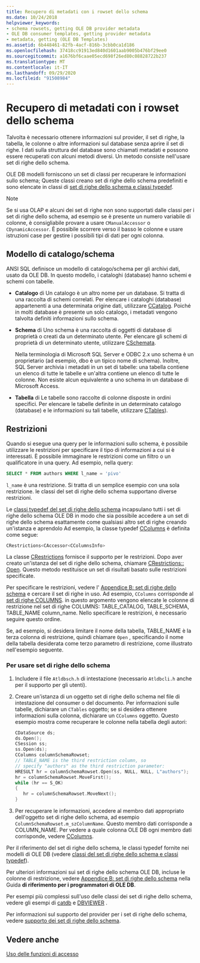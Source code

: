 ```yaml
---
title: Recupero di metadati con i rowset dello schema
ms.date: 10/24/2018
helpviewer_keywords:
- schema rowsets, getting OLE DB provider metadata
- OLE DB consumer templates, getting provider metadata
- metadata, getting (OLE DB Templates)
ms.assetid: 6b448461-82fb-4acf-816b-3cbb0ca1d186
ms.openlocfilehash: 37418cc91913ed840d1601aab9005b476bf29ee0
ms.sourcegitcommit: a1676bf6caae05ecd698f26ed80c08828722b237
ms.translationtype: MT
ms.contentlocale: it-IT
ms.lasthandoff: 09/29/2020
ms.locfileid: "91508984"
---
```

# <a name="obtaining-metadata-with-schema-rowsets"></a>Recupero di metadati con i rowset dello schema

Talvolta è necessario ottenere informazioni sul provider, il set di righe, la tabella, le colonne o altre informazioni sul database senza aprire il set di righe. I dati sulla struttura del database sono chiamati metadati e possono essere recuperati con alcuni metodi diversi. Un metodo consiste nell'usare set di righe dello schema.

OLE DB modelli forniscono un set di classi per recuperare le informazioni sullo schema; Queste classi creano set di righe dello schema predefiniti e sono elencate in classi di [set di righe dello schema e classi typedef](../../data/oledb/schema-rowset-classes-and-typedef-classes.md).

> [!NOTE]
> Se si usa OLAP e alcuni dei set di righe non sono supportati dalle classi per i set di righe dello schema, ad esempio se è presente un numero variabile di colonne, è consigliabile provare a usare `CManualAccessor` o `CDynamicAccessor`. È possibile scorrere verso il basso le colonne e usare istruzioni case per gestire i possibili tipi di dati per ogni colonna.

## <a name="catalogschema-model"></a>Modello di catalogo/schema

ANSI SQL definisce un modello di catalogo/schema per gli archivi dati, usato da OLE DB. In questo modello, i cataloghi (database) hanno schemi e schemi con tabelle.

- **Catalogo** di Un catalogo è un altro nome per un database. Si tratta di una raccolta di schemi correlati. Per elencare i cataloghi (database) appartenenti a una determinata origine dati, utilizzare [CCatalog](./schema-rowset-classes-and-typedef-classes.md#catalog). Poiché in molti database è presente un solo catalogo, i metadati vengono talvolta definiti informazioni sullo schema.

- **Schema** di Uno schema è una raccolta di oggetti di database di proprietà o creati da un determinato utente. Per elencare gli schemi di proprietà di un determinato utente, utilizzare [CSchemata](./schema-rowset-classes-and-typedef-classes.md#schemata).

   Nella terminologia di Microsoft SQL Server e ODBC 2.x uno schema è un proprietario (ad esempio, dbo è un tipico nome di schema). Inoltre, SQL Server archivia i metadati in un set di tabelle: una tabella contiene un elenco di tutte le tabelle e un'altra contiene un elenco di tutte le colonne. Non esiste alcun equivalente a uno schema in un database di Microsoft Access.

- **Tabella** di Le tabelle sono raccolte di colonne disposte in ordini specifici. Per elencare le tabelle definite in un determinato catalogo (database) e le informazioni su tali tabelle, utilizzare [CTables](./schema-rowset-classes-and-typedef-classes.md#table)).

## <a name="restrictions"></a>Restrizioni

Quando si esegue una query per le informazioni sullo schema, è possibile utilizzare le restrizioni per specificare il tipo di informazioni a cui si è interessati. È possibile immaginare le restrizioni come un filtro o un qualificatore in una query. Ad esempio, nella query:

```sql
SELECT * FROM authors WHERE l_name = 'pivo'
```

`l_name` è una restrizione. Si tratta di un semplice esempio con una sola restrizione. le classi del set di righe dello schema supportano diverse restrizioni.

Le [classi typedef del set di righe dello schema](../../data/oledb/schema-rowset-classes-and-typedef-classes.md) incapsulano tutti i set di righe dello schema OLE DB in modo che sia possibile accedere a un set di righe dello schema esattamente come qualsiasi altro set di righe creando un'istanza e aprendolo Ad esempio, la classe typedef [CColumns](./schema-rowset-classes-and-typedef-classes.md#columns) è definita come segue:

```cpp
CRestrictions<CAccessor<CColumnsInfo>
```

La classe [CRestrictions](../../data/oledb/crestrictions-class.md) fornisce il supporto per le restrizioni. Dopo aver creato un'istanza del set di righe dello schema, chiamare [CRestrictions:: Open](./crestrictions-class.md#open). Questo metodo restituisce un set di risultati basato sulle restrizioni specificate.

Per specificare le restrizioni, vedere l' [Appendice B: set di righe dello schema](/previous-versions/windows/desktop/ms712921(v=vs.85)) e cercare il set di righe in uso. Ad esempio, `CColumns` corrisponde al [set di righe COLUMNS](/previous-versions/windows/desktop/ms723052(v=vs.85)). in questo argomento vengono elencate le colonne di restrizione nel set di righe COLUMNS: TABLE_CATALOG, TABLE_SCHEMA, TABLE_NAME column_name. Nello specificare le restrizioni, è necessario seguire questo ordine.

Se, ad esempio, si desidera limitare il nome della tabella, TABLE_NAME è la terza colonna di restrizione, quindi chiamare `Open` , specificando il nome della tabella desiderata come terzo parametro di restrizione, come illustrato nell'esempio seguente.

### <a name="to-use-schema-rowsets"></a>Per usare set di righe dello schema

1. Includere il file `Atldbsch.h` di intestazione (necessario `Atldbcli.h` anche per il supporto per gli utenti).

1. Creare un'istanza di un oggetto set di righe dello schema nel file di intestazione del consumer o del documento. Per informazioni sulle tabelle, dichiarare un `CTables` oggetto; se si desidera ottenere informazioni sulla colonna, dichiarare un `CColumns` oggetto. Questo esempio mostra come recuperare le colonne nella tabella degli autori:

    ```cpp
    CDataSource ds;
    ds.Open();
    CSession ss;
    ss.Open(ds);
    CColumns columnSchemaRowset;
    // TABLE_NAME is the third restriction column, so
    // specify "authors" as the third restriction parameter:
    HRESULT hr = columnSchemaRowset.Open(ss, NULL, NULL, L"authors");
    hr = columnSchemaRowset.MoveFirst();
    while (hr == S_OK)
    {
       hr = columnSchemaRowset.MoveNext();
    }
    ```

1. Per recuperare le informazioni, accedere al membro dati appropriato dell'oggetto set di righe dello schema, ad esempio `ColumnSchemaRowset.m_szColumnName`. Questo membro dati corrisponde a COLUMN_NAME. Per vedere a quale colonna OLE DB ogni membro dati corrisponde, vedere [CColumns](./schema-rowset-classes-and-typedef-classes.md#columns).

Per il riferimento del set di righe dello schema, le classi typedef fornite nei modelli di OLE DB (vedere [classi del set di righe dello schema e classi typedef](../../data/oledb/schema-rowset-classes-and-typedef-classes.md)).

Per ulteriori informazioni sui set di righe dello schema OLE DB, incluse le colonne di restrizione, vedere [Appendice B: set di righe dello schema](/previous-versions/windows/desktop/ms712921(v=vs.85)) nella Guida **di riferimento per i programmatori di OLE DB**.

Per esempi più complessi sull'uso delle classi dei set di righe dello schema, vedere gli esempi di [catdb](https://github.com/Microsoft/VCSamples/tree/master/VC2010Samples/ATL/OLEDB/Consumer) e [DBVIEWER](https://github.com/Microsoft/VCSamples/tree/master/VC2010Samples/ATL/OLEDB/Consumer) .

Per informazioni sul supporto del provider per i set di righe dello schema, vedere [supporto dei set di righe dello schema](../../data/oledb/supporting-schema-rowsets.md).

## <a name="see-also"></a>Vedere anche

[Uso delle funzioni di accesso](../../data/oledb/using-accessors.md)
